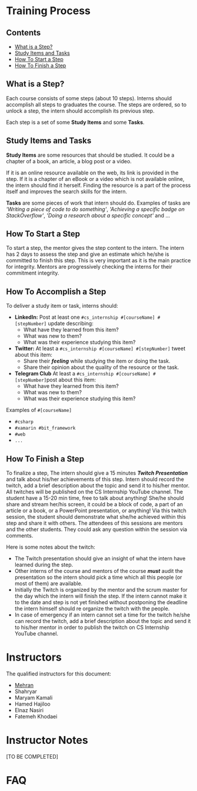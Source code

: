 # Training Process <!-- omit in toc -->

## Contents <!-- omit in toc -->
- [What is a Step?](#What-is-a-Step)
- [Study Items and Tasks](#Study-Items-and-Tasks)
- [How To Start a Step](#How-To-Start-a-Step)
- [How To Finish a Step](#How-To-Finish-a-Step)

## What is a Step?

Each course consists of some steps (about 10 steps). Interns should accomplish all steps to graduates the course.
The steps are ordered, so to unlock a step, the intern should accomplish its previous step.

Each step is a set of some **Study Items** and some **Tasks**.

## Study Items and Tasks

**Study Items** are some resources that should be studied. It could be a chapter of a book, an article, a blog post or a video.

If it is an online resource available on the web, its link is provided in the step. If it is a chapter of an eBook or a video which is not available online, the intern should find it herself. Finding the resource is a part of the process itself and improves the search skills for the intern.

**Tasks** are some pieces of work that intern should do. Examples of tasks are *'Writing a piece of code to do something'*, *'Achieving a specific badge on StackOverflow'*, *'Doing a research about a specific concept'* and ...

## How To Start a Step

To start a step, the mentor gives the step content to the intern. The intern has 2 days to assess the step and give an estimate which he/she is committed to finish this step. This is very important as it is the main practice for integrity. Mentors are progressively checking the interns for their commitment integrity.


## How To Accomplish a Step

To deliver a study item or task, interns should:
- **LinkedIn:** Post at least one `#cs_internship #[courseName] #[stepNumber]` update describing:
  -  What have they learned from this item?
  -  What was new to them?
  -  What was their experience studying this item?
- **Twitter:** At least a `#cs_internship #[courseName] #[stepNumber]` tweet about this item:
  - Share their ***feeling*** while studying the item or doing the task.
  - Share their opinion about the quality of the resource or the task.
- **Telegram Club** At least a `#cs_internship #[courseName] #[stepNumber]`post about this item:
  - What have they learned from this item?
  - What was new to them?
  - What was their experience studying this item?

Examples of `#[courseName]` 
- `#csharp`
- `#xamarin #bit_framework`
- `#web`
- `...`

## How To Finish a Step

To finalize a step, The intern should give a 15 minutes ***Twitch Presentation*** and talk about his/her achievements of this step. Intern should record the twitch, add a brief description about the topic and send it to his/her mentor. All twitches will be published on the CS Internship YouTube channel.
The student have a 15-20 min time, free to talk about anything! She/he should share and stream her/his screen, it could be a block of code, a part of an article or a book, or a PowerPoint presentation, or anything! Via this twitch session, the student should demonstrate what she/he achieved within this step and share it with others.
The attendees of this sessions are mentors and the other students. They could ask any question within the session via comments.

Here is some notes about the twitch:
- The Twitch presentation should give an insight of what the intern have learned during the step.
- Other interns of the course and mentors of the course ***must*** audit the presentation so the intern should pick a time which all this people (or most of them) are available.
- Initially the Twitch is organized by the mentor and the scrum master for the day which the intern will finish the step. If the intern cannot make it to the date and step is not yet finished without postponing the deadline the intern himself should re organize the twitch with the people.
- In case of emergency if an intern cannot set a time for the twitch he/she can record the twitch, add a brief description about the topic and send it to his/her mentor in order to publish the twitch on CS Internship YouTube channel.

# Instructors
The qualified instructors for this document:
 - [Mehran](https://mehrandvd.me)
 - Shahryar
 - Maryam Kamali
 - Hamed Hajiloo
 - Elnaz Nasiri
 - Fatemeh Khodaei

# Instructor Notes
[TO BE COMPLETED]
# FAQ
